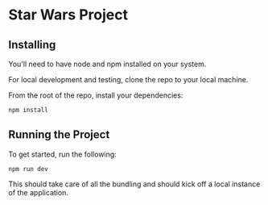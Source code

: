 # Star Wars Project

## Installing

You'll need to have node and npm installed on your system.

For local development and testing, clone the repo to your local machine.

From the root of the repo, install your dependencies:

```npm install```

## Running the Project

To get started, run the following:

```npm run dev```

This should take care of all the bundling and should kick off a local instance of the application.